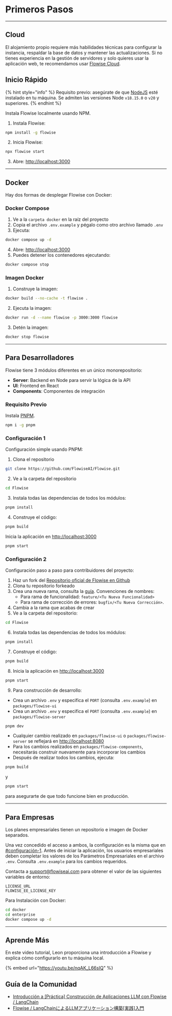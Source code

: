 # Primeros Pasos

***

## Cloud

El alojamiento propio requiere más habilidades técnicas para configurar la instancia, respaldar la base de datos y mantener las actualizaciones. Si no tienes experiencia en la gestión de servidores y solo quieres usar la aplicación web, te recomendamos usar [Flowise Cloud](https://flowiseai.com/join).

## Inicio Rápido

{% hint style="info" %}
Requisito previo: asegúrate de que [NodeJS](https://nodejs.org/en/download) esté instalado en tu máquina. Se admiten las versiones Node `v18.15.0` o `v20` y superiores.
{% endhint %}

Instala Flowise localmente usando NPM.

1. Instala Flowise:

```bash
npm install -g flowise
```

2. Inicia Flowise:

```bash
npx flowise start
```

3. Abre: [http://localhost:3000](http://localhost:3000)

***

## Docker

Hay dos formas de desplegar Flowise con Docker:

### Docker Compose

1. Ve a la `carpeta docker` en la raíz del proyecto
2. Copia el archivo `.env.example` y pégalo como otro archivo llamado `.env`
3. Ejecuta:

```bash
docker compose up -d
```

4. Abre: [http://localhost:3000](http://localhost:3000)
5. Puedes detener los contenedores ejecutando:

```bash
docker compose stop
```

### Imagen Docker

1. Construye la imagen:

```bash
docker build --no-cache -t flowise .
```

2. Ejecuta la imagen:

```bash
docker run -d --name flowise -p 3000:3000 flowise
```

3. Detén la imagen:

```bash
docker stop flowise
```

***

## Para Desarrolladores

Flowise tiene 3 módulos diferentes en un único monorepositorío:

* **Server**: Backend en Node para servir la lógica de la API
* **UI**: Frontend en React
* **Components**: Componentes de integración

### Requisito Previo

Instala [PNPM](https://pnpm.io/installation).

```bash
npm i -g pnpm
```

### Configuración 1

Configuración simple usando PNPM:

1. Clona el repositorio

```bash
git clone https://github.com/FlowiseAI/Flowise.git
```

2. Ve a la carpeta del repositorio

```bash
cd Flowise
```

3. Instala todas las dependencias de todos los módulos:

```bash
pnpm install
```

4. Construye el código:

```bash
pnpm build
```

Inicia la aplicación en [http://localhost:3000](http://localhost:3000)

```bash
pnpm start
```

### Configuración 2

Configuración paso a paso para contribuidores del proyecto:

1. Haz un fork del [Repositorio oficial de Flowise en Github](https://github.com/FlowiseAI/Flowise)
2. Clona tu repositorio forkeado
3. Crea una nueva rama, consulta la [guía](https://docs.github.com/en/pull-requests/collaborating-with-pull-requests/proposing-changes-to-your-work-with-pull-requests/creating-and-deleting-branches-within-your-repository). Convenciones de nombres:
   * Para rama de funcionalidad: `feature/<Tu Nueva Funcionalidad>`
   * Para rama de corrección de errores: `bugfix/<Tu Nueva Corrección>`.
4. Cambia a la rama que acabas de crear
5. Ve a la carpeta del repositorio:

```bash
cd Flowise
```

6. Instala todas las dependencias de todos los módulos:

```bash
pnpm install
```

7. Construye el código:

```bash
pnpm build
```

8. Inicia la aplicación en [http://localhost:3000](http://localhost:3000)

```bash
pnpm start
```

9. Para construcción de desarrollo:

* Crea un archivo `.env` y especifica el `PORT` (consulta `.env.example`) en `packages/flowise-ui`
* Crea un archivo `.env` y especifica el `PORT` (consulta `.env.example`) en `packages/flowise-server`

```bash
pnpm dev
```

* Cualquier cambio realizado en `packages/flowise-ui` o `packages/flowise-server` se reflejará en [http://localhost:8080](http://localhost:8080/)
* Para los cambios realizados en `packages/flowise-components`, necesitarás construir nuevamente para incorporar los cambios
* Después de realizar todos los cambios, ejecuta:

```bash
pnpm build
```

y

```bash
pnpm start
```

para asegurarte de que todo funcione bien en producción.

***

## Para Empresas

Los planes empresariales tienen un repositorio e imagen de Docker separados.

Una vez concedido el acceso a ambos, la configuración es la misma que en [#configuración-1](./#setup-1 "mention"). Antes de iniciar la aplicación, los usuarios empresariales deben completar los valores de los Parámetros Empresariales en el archivo `.env`. Consulta `.env.example` para los cambios requeridos.

Contacta a support@flowiseai.com para obtener el valor de las siguientes variables de entorno:

```
LICENSE_URL
FLOWISE_EE_LICENSE_KEY
```

Para Instalación con Docker:

```bash
cd docker
cd enterprise
docker compose up -d
```

***

## Aprende Más

En este video tutorial, Leon proporciona una introducción a Flowise y explica cómo configurarlo en tu máquina local.

{% embed url="https://youtu.be/nqAK_L66sIQ" %}

## Guía de la Comunidad

* [Introducción a \[Práctica\] Construcción de Aplicaciones LLM con Flowise / LangChain](https://volcano-ice-cd6.notion.site/Introduction-to-Practical-Building-LLM-Applications-with-Flowise-LangChain-03d6d75bfd20495d96dfdae964bea5a5)
* [Flowise / LangChainによるLLMアプリケーション構築\[実践\]入門](https://volcano-ice-cd6.notion.site/Flowise-LangChain-LLM-e106bb0f7e2241379aad8fa428ee064a)
